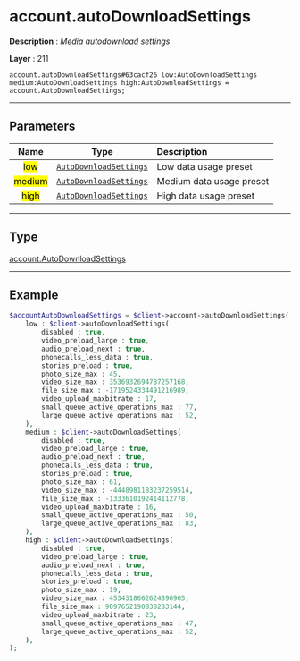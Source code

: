 # account.autoDownloadSettings

**Description** : *Media autodownload settings*

**Layer** : 211

```tl
account.autoDownloadSettings#63cacf26 low:AutoDownloadSettings medium:AutoDownloadSettings high:AutoDownloadSettings = account.AutoDownloadSettings;
```

---

## Parameters

| Name | Type | Description |
| :---: | :---: | :--- |
| <mark>low</mark> | [`AutoDownloadSettings`](type/AutoDownloadSettings) | Low data usage preset |
| <mark>medium</mark> | [`AutoDownloadSettings`](type/AutoDownloadSettings) | Medium data usage preset |
| <mark>high</mark> | [`AutoDownloadSettings`](type/AutoDownloadSettings) | High data usage preset |

---

## Type

[account.AutoDownloadSettings](type/account.AutoDownloadSettings)

---

## Example

```php
$accountAutoDownloadSettings = $client->account->autoDownloadSettings(
	low : $client->autoDownloadSettings(
		disabled : true,
		video_preload_large : true,
		audio_preload_next : true,
		phonecalls_less_data : true,
		stories_preload : true,
		photo_size_max : 45,
		video_size_max : 3536932694787257168,
		file_size_max : -1719524334491216989,
		video_upload_maxbitrate : 17,
		small_queue_active_operations_max : 77,
		large_queue_active_operations_max : 52,
	),
	medium : $client->autoDownloadSettings(
		disabled : true,
		video_preload_large : true,
		audio_preload_next : true,
		phonecalls_less_data : true,
		stories_preload : true,
		photo_size_max : 61,
		video_size_max : -4448981183237259514,
		file_size_max : -1333610192414112778,
		video_upload_maxbitrate : 16,
		small_queue_active_operations_max : 50,
		large_queue_active_operations_max : 83,
	),
	high : $client->autoDownloadSettings(
		disabled : true,
		video_preload_large : true,
		audio_preload_next : true,
		phonecalls_less_data : true,
		stories_preload : true,
		photo_size_max : 19,
		video_size_max : 4534318662624896905,
		file_size_max : 9097652190838283144,
		video_upload_maxbitrate : 23,
		small_queue_active_operations_max : 47,
		large_queue_active_operations_max : 52,
	),
);
```